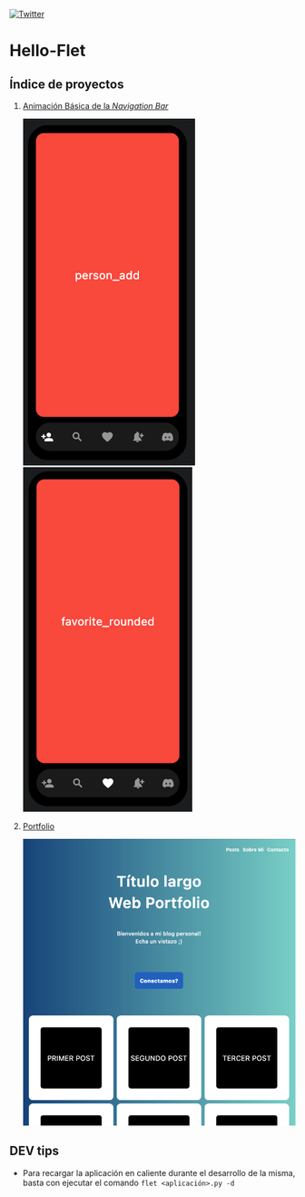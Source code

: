 [![Twitter](https://img.shields.io/twitter/follow/0xDA_bit.svg?style=social)](https://twitter.com/0xDA_bit)

# Hello-Flet
## Índice de proyectos
1. [Animación Básica de la _Navigation Bar_](https://github.com/OxDAbit/Hello-Flet/tree/main/01%20-%20Basic%20Animation)

   ![Basic Animation](/images/basic_animation_01.png)
   ![Basic Animation](/images/basic_animation_02.png)

2. [Portfolio](https://github.com/OxDAbit/Hello-Flet/tree/main/02%20-%20Website%20Portfolio)

   ![Basic Animation](/images/portfolio.png)

## DEV tips
- Para recargar la aplicación en caliente durante el desarrollo de la misma, basta con ejecutar el comando `flet <aplicación>.py -d`
